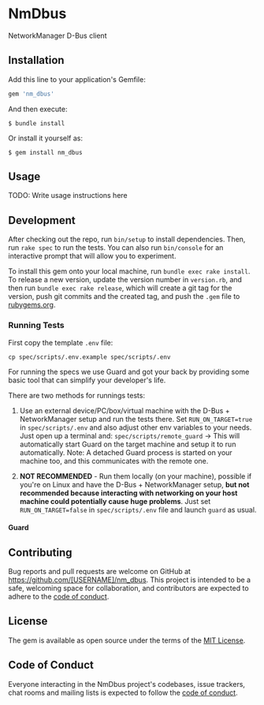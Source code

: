 # NmDbus

NetworkManager D-Bus client

## Installation

Add this line to your application's Gemfile:

```ruby
gem 'nm_dbus'
```

And then execute:

    $ bundle install

Or install it yourself as:

    $ gem install nm_dbus

## Usage

TODO: Write usage instructions here

## Development

After checking out the repo, run `bin/setup` to install dependencies. Then, run `rake spec` to run the tests. You can also run `bin/console` for an interactive prompt that will allow you to experiment.

To install this gem onto your local machine, run `bundle exec rake install`. To release a new version, update the version number in `version.rb`, and then run `bundle exec rake release`, which will create a git tag for the version, push git commits and the created tag, and push the `.gem` file to [rubygems.org](https://rubygems.org).

### Running Tests

First copy the template `.env` file: 

`cp spec/scripts/.env.example spec/scripts/.env`

For running the specs we use Guard and got your back by providing some basic tool that can simplify your developer's life.

There are two methods for runnings tests:

1. Use an external device/PC/box/virtual machine with the D-Bus + NetworkManager setup and run the tests there. Set `RUN_ON_TARGET=true` in `spec/scripts/.env` and also adjust other env variables to your needs.
   Just open up a terminal and: `spec/scripts/remote_guard` -> This will automatically start Guard on the target machine and setup it to run automatically.
   Note: A detached Guard process is started on your machine too, and this communicates with the remote one.

2. **NOT RECOMMENDED** - Run them locally (on your machine), possible if you're on Linux and have the D-Bus + NetworkManager setup, **but not recommended because interacting with networking on your host machine could potentially cause huge problems**.
   Just set `RUN_ON_TARGET=false` in `spec/scripts/.env` file and launch `guard` as usual. 
   
#### Guard


## Contributing

Bug reports and pull requests are welcome on GitHub at https://github.com/[USERNAME]/nm_dbus. This project is intended to be a safe, welcoming space for collaboration, and contributors are expected to adhere to the [code of conduct](https://github.com/[USERNAME]/nm_dbus/blob/master/CODE_OF_CONDUCT.md).

## License

The gem is available as open source under the terms of the [MIT License](https://opensource.org/licenses/MIT).

## Code of Conduct

Everyone interacting in the NmDbus project's codebases, issue trackers, chat rooms and mailing lists is expected to follow the [code of conduct](https://github.com/[USERNAME]/nm_dbus/blob/master/CODE_OF_CONDUCT.md).
